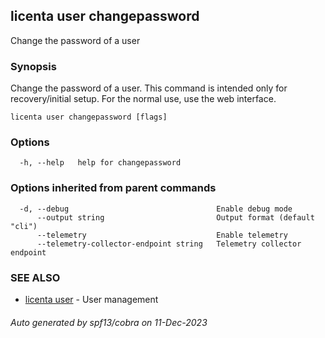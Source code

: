 ## licenta user changepassword

Change the password of a user

### Synopsis

Change the password of a user. This command is intended only for recovery/initial setup. For the normal use, use the web interface.

```
licenta user changepassword [flags]
```

### Options

```
  -h, --help   help for changepassword
```

### Options inherited from parent commands

```
  -d, --debug                                 Enable debug mode
      --output string                         Output format (default "cli")
      --telemetry                             Enable telemetry
      --telemetry-collector-endpoint string   Telemetry collector endpoint
```

### SEE ALSO

* [licenta user](licenta_user.md)	 - User management

###### Auto generated by spf13/cobra on 11-Dec-2023
